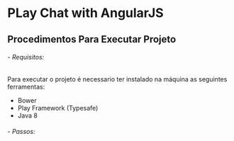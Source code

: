 # PLay Chat with AngularJS

## Procedimentos Para Executar Projeto

###### - Requisitos:
Para executar o projeto é necessario ter instalado na máquina as seguintes ferramentas:

* Bower
* Play Framework (Typesafe)
* Java 8
    
    
    
###### - Passos:
    
